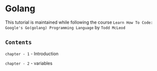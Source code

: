 # Golang

This tutorial is maintained while following the course `Learn How To Code: Google's Go(golang) Programming Language` by `Todd McLeod`

## `Contents`
`chapter - 1` - Introduction

`chapter - 2` - variables

